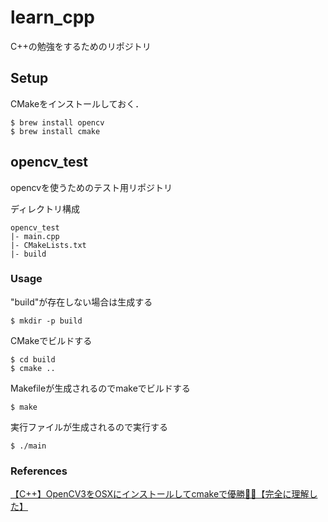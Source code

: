 # learn_cpp

C++の勉強をするためのリポジトリ

## Setup

CMakeをインストールしておく．

```
$ brew install opencv
$ brew install cmake
```

## opencv_test

opencvを使うためのテスト用リポジトリ

ディレクトリ構成

```
opencv_test
|- main.cpp
|- CMakeLists.txt
|- build
```

### Usage

"build"が存在しない場合は生成する

```
$ mkdir -p build
```

CMakeでビルドする

```
$ cd build
$ cmake ..
```

Makefileが生成されるのでmakeでビルドする

```
$ make
```

実行ファイルが生成されるので実行する

```
$ ./main
```

### References

[【C++】OpenCV3をOSXにインストールしてcmakeで優勝💪💪【完全に理解した】](https://cha-shu00.hatenablog.com/entry/2018/09/02/143853)

